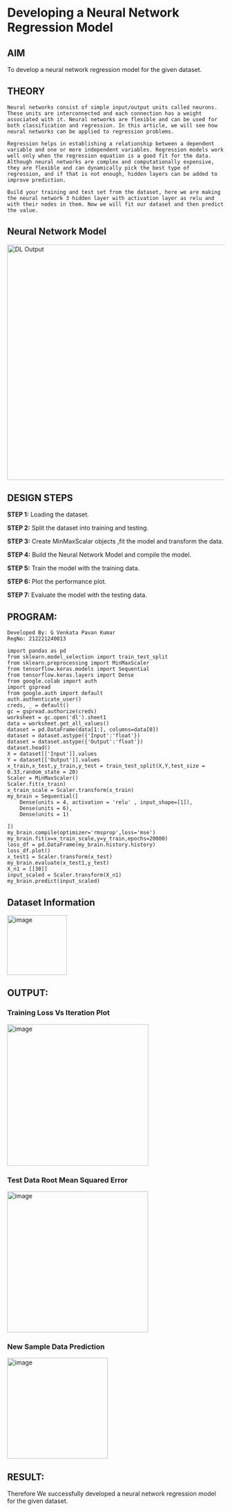 # Developing a Neural Network Regression Model

## AIM

To develop a neural network regression model for the given dataset.

## THEORY
```
Neural networks consist of simple input/output units called neurons. These units are interconnected and each connection has a weight associated with it. Neural networks are flexible and can be used for both classification and regression. In this article, we will see how neural networks can be applied to regression problems.

Regression helps in establishing a relationship between a dependent variable and one or more independent variables. Regression models work well only when the regression equation is a good fit for the data. Although neural networks are complex and computationally expensive, they are flexible and can dynamically pick the best type of regression, and if that is not enough, hidden layers can be added to improve prediction.

Build your training and test set from the dataset, here we are making the neural network 3 hidden layer with activation layer as relu and with their nodes in them. Now we will fit our dataset and then predict the value.
```
## Neural Network Model

<img width="544" alt="DL Output" src="https://github.com/Pavan-Gv/basic-nn-model/assets/94827772/a7e7085f-698d-45dd-b342-b7f3775b9a2e">

## DESIGN STEPS

<b>STEP 1:</b> Loading the dataset.

<b>STEP 2:</b> Split the dataset into training and testing.

<b>STEP 3:</b> Create MinMaxScalar objects ,fit the model and transform the data.

<b>STEP 4:</b> Build the Neural Network Model and compile the model.

<b>STEP 5:</b> Train the model with the training data.

<b>STEP 6:</b> Plot the performance plot.

<b>STEP 7:</b> Evaluate the model with the testing data.

## PROGRAM:
```
Developed By: G Venkata Pavan Kumar
RegNo: 212221240013
```

```
import pandas as pd
from sklearn.model_selection import train_test_split
from sklearn.preprocessing import MinMaxScaler
from tensorflow.keras.models import Sequential
from tensorflow.keras.layers import Dense
from google.colab import auth
import gspread
from google.auth import default
auth.authenticate_user()
creds, _ = default()
gc = gspread.authorize(creds)
worksheet = gc.open('dl').sheet1
data = worksheet.get_all_values()
dataset = pd.DataFrame(data[1:], columns=data[0])
dataset = dataset.astype({'Input':'float'})
dataset = dataset.astype({'Output':'float'})
dataset.head()
X = dataset[['Input']].values
Y = dataset[['Output']].values
x_train,x_test,y_train,y_test = train_test_split(X,Y,test_size = 0.33,random_state = 20)
Scaler = MinMaxScaler()
Scaler.fit(x_train)
x_train_scale = Scaler.transform(x_train)
my_brain = Sequential([
    Dense(units = 4, activation = 'relu' , input_shape=[1]),
    Dense(units = 6),
    Dense(units = 1)

])
my_brain.compile(optimizer='rmsprop',loss='mse')
my_brain.fit(x=x_train_scale,y=y_train,epochs=20000)
loss_df = pd.DataFrame(my_brain.history.history)
loss_df.plot()
x_test1 = Scaler.transform(x_test)
my_brain.evaluate(x_test1,y_test)
X_n1 = [[30]]
input_scaled = Scaler.transform(X_n1)
my_brain.predict(input_scaled)
```
## Dataset Information

<img width="138" alt="image" src="https://github.com/Pavan-Gv/basic-nn-model/assets/94827772/21d61956-2559-465a-8c8b-ac0f1d11e652">

## OUTPUT:

### Training Loss Vs Iteration Plot

<img width="327" alt="image" src="https://github.com/Pavan-Gv/basic-nn-model/assets/94827772/d2cf233c-906c-4cd3-a0bf-0b6569a3898d">

### Test Data Root Mean Squared Error

<img width="326" alt="image" src="https://github.com/Pavan-Gv/basic-nn-model/assets/94827772/1b1d5640-5dc8-4c5a-b378-19888609f810">


### New Sample Data Prediction

<img width="233" alt="image" src="https://github.com/Pavan-Gv/basic-nn-model/assets/94827772/7e72c01d-7ba7-4b2d-b4f4-8409f115b730">

## RESULT:
Therefore We successfully developed a neural network regression model for the given dataset.
